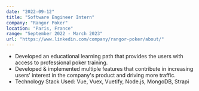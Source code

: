 ```yaml
---
date: "2022-09-12"
title: "Software Engineer Intern"
company: "Rangor Poker"
location: "Paris, France"
range: "September 2022 - March 2023"
url: "https://www.linkedin.com/company/rangor-poker/about/"
---
```


- Developed an educational learning path that provides the users with access to professional poker training.
- Developed & implemented multiple features that contribute in increasing users' interest in the company's product and driving more traffic.
- Technology Stack Used: Vue, Vuex, Vuetify, Node.js, MongoDB, Strapi
